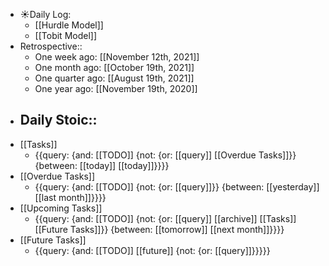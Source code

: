 - ☀️Daily Log:
    - [[Hurdle Model]]
    - [[Tobit Model]]
- Retrospective::
    - One week ago: [[November 12th, 2021]]
    - One month ago: [[October 19th, 2021]]
    - One quarter ago: [[August 19th, 2021]]
    - One year ago: [[November 19th, 2020]]
- Daily Stoic::
    - 
- [[Tasks]]
    - {{query: {and: [[TODO]] {not: {or: [[query]] [[Overdue Tasks]]}} {between: [[today]] [[today]]}}}}
- [[Overdue Tasks]]
    - {{query: {and: [[TODO]] {not: {or: [[query]]}} {between: [[yesterday]] [[last month]]}}}}
- [[Upcoming Tasks]]
    - {{query: {and: [[TODO]] {not: {or: [[query]] [[archive]] [[Tasks]] [[Future Tasks]]}} {between: [[tomorrow]] [[next month]]}}}}
- [[Future Tasks]]
    - {{query: {and: [[TODO]] [[future]] {not: {or: [[query]]}}}}}
